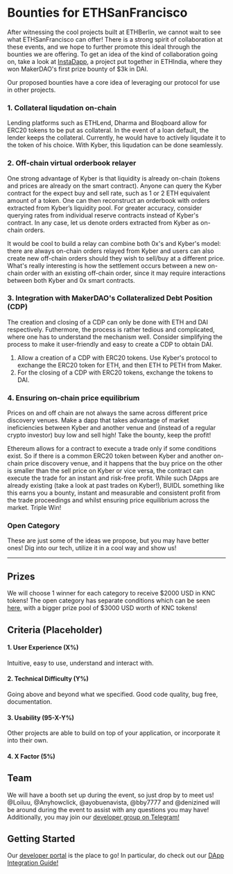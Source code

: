 # Bounties for ETHSanFrancisco
After witnessing the cool projects built at ETHBerlin, we cannot wait to see what ETHSanFrancisco can offer! There is a strong spirit of collaboration at these events, and we hope to further promote this ideal through the bounties we are offering. To get an idea of the kind of collaboration going on, take a look at [InstaDapp](https://ethindia.conteract.io/), a project put together in ETHIndia, where they won MakerDAO's first prize bounty of $3k in DAI.

Our proposed bounties have a core idea of leveraging our protocol for use in other projects.

### 1. Collateral liqudation on-chain
Lending platforms such as ETHLend, Dharma and Bloqboard allow for ERC20 tokens to be put as collateral. In the event of a loan default, 
the lender keeps the collateral. Currently, he would have to actively liqudate it to the token of his choice. With Kyber, this liqudation can be done seamlessly.

### 2. Off-chain virtual orderbook relayer
One strong advantage of Kyber is that liquidity is already on-chain (tokens and prices are already on the smart contract). Anyone can query the Kyber contract for the expect buy and sell rate, such as 1 or 2 ETH equivalent amount of a token. One can then reconstruct an orderbook with orders extracted from Kyber’s liquidity pool. For greater accuracy, consider querying rates from individual reserve contracts instead of Kyber's contract. In any case, let us denote orders extracted from Kyber as on-chain orders.

It would be cool to build a relay can combine both 0x's and Kyber's model: there are always on-chain orders relayed from Kyber and users can also create new off-chain orders should they wish to sell/buy at a different price. What's really interesting is how the settlement occurs between a new on-chain order with an existing off-chain order, since it may require interactions between both Kyber and 0x smart contracts.

### 3. Integration with MakerDAO's Collateralized Debt Position (CDP)
The creation and closing of a CDP can only be done with ETH and DAI respectively. Futhermore, the process is rather tedious and complicated, where one has to understand the mechanism well. Consider simplifying the process to make it user-friendly and easy to create a CDP to obtain DAI.

1. Allow a creation of a CDP with ERC20 tokens. Use Kyber's protocol to exchange the ERC20 token for ETH, and then ETH to PETH from Maker.
2. For the closing of a CDP with ERC20 tokens, exchange the tokens to DAI.

### 4. Ensuring on-chain price equilibrium
Prices on and off chain are not always the same across different price discovery venues. Make a dapp that takes advantage of market ineficiencies between Kyber and another venue and (instead of a regular crypto investor) buy low and sell high! Take the bounty, keep the profit! 

Ethereum allows for a contract to execute a trade only if some conditions exist. So if there is a common ERC20 token between Kyber and another on-chain price discovery venue, and it happens that the buy price on the other is smaller than the sell price on Kyber or vice versa, the contract can execute the trade for an instant and risk-free profit. While such DApps are already existing (take a look at past trades on Kyber!), BUIDL something like this earns you a bounty, instant and measurable and consistent profit from the trade proceedings and whilst ensuring price equilibrium across the market. Triple Win!

### Open Category
These are just some of the ideas we propose, but you may have better ones! Dig into our tech, utilize it in a cool way and show us!

---
## Prizes
We will choose 1 winner for each category to receive $2000 USD in KNC tokens!
The open category has separate conditions which can be seen [here](), with a bigger prize pool of $3000 USD worth of KNC tokens!

## Criteria (Placeholder)
#### 1. User Experience (X%)
Intuitive, easy to use, understand and interact with. 

#### 2. Technical Difficulty (Y%)
Going above and beyond what we specified. Good code quality, bug free, documentation.

#### 3. Usability (95-X-Y%)
Other projects are able to build on top of your application, or incorporate it into their own.

#### 4. X Factor (5%)

## Team
We will have a booth set up during the event, so just drop by to meet us! 
@Loiluu, @Anyhowclick, @ayobuenavista, @bby7777 and @denizined will be around during the event to assist with any questions you may have!
Additionally, you may join our [developer group on Telegram!](https://t.me/kyberdeveloper)

## Getting Started
Our [developer portal](https://developer.kyber.network/) is the place to go!
In particular, do check out our [DApp Integration Guide!](https://developer.kyber.network/docs/DappsGuide/)
